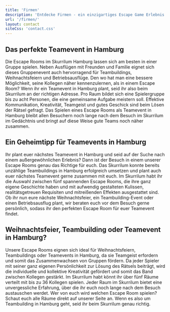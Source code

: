 ```yaml
---
title: 'Firmen'
description: 'Entdecke Firmen - ein einzigartiges Escape Game Erlebnis in Hamburg St. Pauli. Buche jetzt dein Abenteuer im Skurrilum!'
url: '/firmen/'
layout: contact
siteCss: 'contact.css'
---
```


## Das perfekte Teamevent in Hamburg

Die Escape Rooms im Skurrilum Hamburg lassen sich am besten in einer Gruppe spielen. Neben Ausflügen mit Freunden und Familie eignet sich dieses Gruppenevent auch hervorragend für Teambuildings, Weihnachtsfeiern und Betriebsausflüge. Den wo hat man eine bessere Möglichkeit, seine Kollegen näher kennenzulernen, als in einem Escape Room? Wenn ihr ein Teamevent in Hamburg plant, seid ihr also beim Skurrilum an der richtigen Adresse. Pro Raum bildet sich eine Spielergruppe bis zu acht Personen, die eine gemeinsame Aufgabe meistern soll. Effektive Kommunikation, Kreativität, Teamgeist und gutes Geschick sind beim Lösen der Rätsel gefragt. Das Spielen eines Escape Rooms als Teamevent in Hamburg bleibt allen Besuchern noch lange nach dem Besuch im Skurrilum im Gedächtnis und bringt auf diese Weise gute Teams noch näher zusammen.

## Ein Geheimtipp für Teamevents in Hamburg

Ihr plant euer nächstes Teamevent in Hamburg und seid auf der Suche nach einem außergewöhnlichen Erlebnis? Dann ist der Besuch in einem unserer Escape Rooms genau das Richtige für euch. Das Skurrilum konnte bereits unzählige Teambuildings in Hamburg erfolgreich umsetzen und plant auch euer nächstes Teamevent gerne zusammen mit euch. Im Skurrilum habt ihr die Auswahl zwischen fünf spannenden Escape Rooms, die ihre ganz eigene Geschichte haben und mit aufwendig gestalteten Kulissen, realitätsgetreuen Requisiten und mitreißenden Effekten ausgestattet sind. Ob ihr nun eure nächste Weihnachtsfeier, ein Teambuilding-Event oder einen Betriebsausflug plant, wir beraten euch vor dem Besuch gerne persönlich, sodass ihr den perfekten Escape Room für euer Teamevent findet.

## Weihnachtsfeier, Teambuilding oder Teamevent in Hamburg?

Unsere Escape Rooms eignen sich ideal für Weihnachtsfeiern, Teambuildings oder Teamevents in Hamburg, da sie Teamgeist erfordern und somit das Zusammenwachsen von Gruppen fördern. Da jeder Spieler mit seiner ganz eigenen Persönlichkeit zur Lösung des Rätsels beiträgt, wird die individuelle und kollektive Kreativität gefördert und somit das Band zwischen Kollegen gestärkt. Im Skurrilum habt könnt ihr über fünf Räume verteilt mit bis zu 36 Kollegen spielen. Jeder Raum im Skurrilum bietet eine unvergessliche Erfahrung, über die ihr euch noch lange nach dem Besuch austauschen werdet. Wer von euch wird welchen Escape Room spielen? Schaut euch alle Räume direkt auf unserer Seite an. Wenn es also um Teambuilding in Hamburg geht, seid ihr beim Skurrilum genau richtig.
